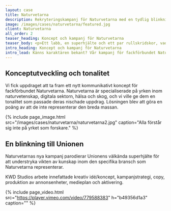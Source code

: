 ```yaml
---
layout: case
title: Naturvetarna
description: Rekryteringskampanj för Naturvetarna med en tydlig blinkning till Unionen och deras grönklädda superhjältar.
image: /images/cases/naturvetarna/featured.jpg
client: Naturvetarna
all_order: 2
teaser_heading: Koncept och kampanj för Naturvetarna
teaser_body: <p>Ett labb, en superhjälte och ett par rullskridskor, vad kan gå fel?</p>
intro_heading: Koncept och kampanj för Naturvetarna
intro_lead: Känns karaktären bekant? Vår kampanj för fackförbundet Naturvetarna är en tydlig blinkning till Unionen och deras grönklädda superhjältar.
---
```


## Konceptutveckling och tonalitet

Vi fick uppdraget att ta fram ett nytt kommunikativt koncept för fackförbundet Naturvetarna. Naturvetarna är specialiserade på yrken inom naturvetenskap, digitala sektorn, hälsa och skog, och vi ville ge dem en tonalitet som passade deras nischade uppdrag. Lösningen blev att göra en poäng av att de inte representerar den breda massan.

{%
  include page_image.html
  src="/images/cases/naturvetarna/naturvetarna2.jpg"
  caption="Alla förstår sig inte på yrket som forskare."
%}

## En blinkning till Unionen

Naturvetarnas nya kampanj parodierar Unionens välkända superhjälte för att understryka vikten av kunskap inom den specifika bransch som Naturvetarna representerar.

KWD Studios arbete innefattade kreativ idé/koncept, kampanjstrategi, copy, produktion av annonsenheter, medieplan och aktivering. 

{%
  include page_video.html
  src="https://player.vimeo.com/video/779588383"
  h="b49356d1a3"
  caption=""
%}
